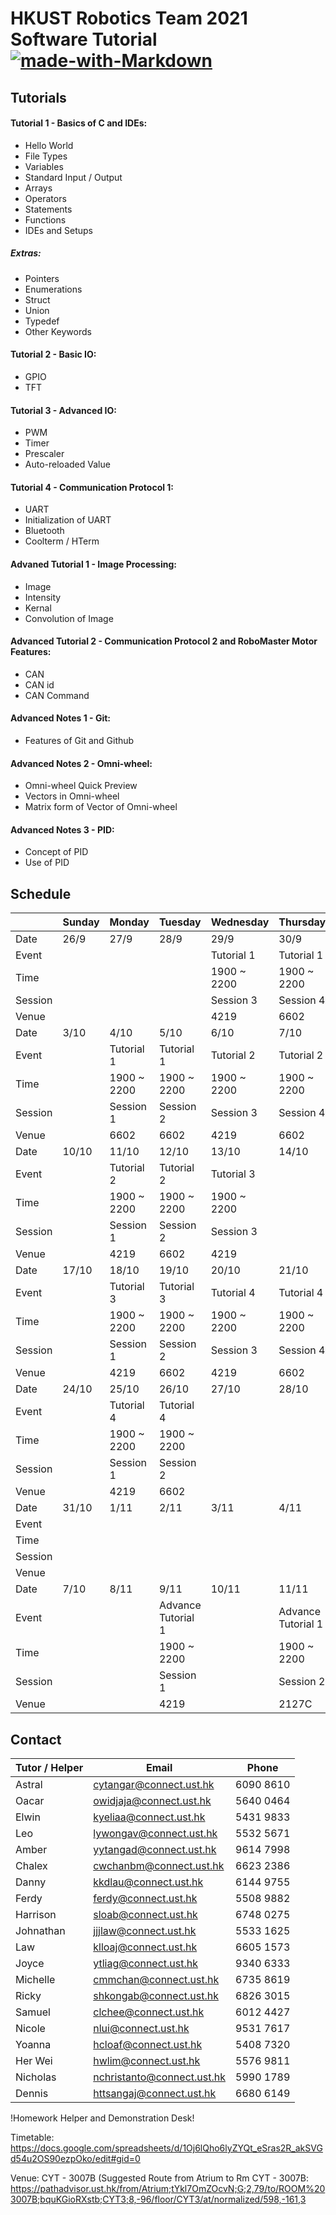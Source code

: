 # HKUST Robotics Team 2021 Software Tutorial [![made-with-Markdown](https://img.shields.io/badge/Made%20with-Markdown-1f425f.svg)](https://hackmd.io/@Oil/r1Q2WlUmF)

## Tutorials

#### Tutorial 1 - Basics of C and IDEs:

- Hello World
- File Types
- Variables
- Standard Input / Output
- Arrays
- Operators
- Statements
- Functions
- IDEs and Setups

##### Extras:

- Pointers
- Enumerations
- Struct
- Union
- Typedef
- Other Keywords

#### Tutorial 2 - Basic IO:

- GPIO
- TFT

#### Tutorial 3 - Advanced IO:

- PWM
- Timer
- Prescaler
- Auto-reloaded Value

#### Tutorial 4 - Communication Protocol 1:

- UART
- Initialization of UART
- Bluetooth
- Coolterm / HTerm

#### Advaned Tutorial 1 - Image Processing:

- Image
- Intensity
- Kernal
- Convolution of Image

#### Advanced Tutorial 2 - Communication Protocol 2 and RoboMaster Motor Features:

- CAN
- CAN id
- CAN Command

#### Advanced Notes 1 - Git:

- Features of Git and Github

#### Advanced Notes 2 - Omni-wheel:

- Omni-wheel Quick Preview
- Vectors in Omni-wheel
- Matrix form of Vector of Omni-wheel

#### Advanced Notes 3 - PID:

- Concept of PID
- Use of PID

## Schedule

|         | Sunday | Monday      | Tuesday            | Wednesday   | Thursday           | Friday      | Satuarday |
| ------- | ------ | ----------- | ------------------ | ----------- | ------------------ | ----------- | --------- |
| Date    | 26/9   | 27/9        | 28/9               | 29/9        | 30/9               | 1/10        | 2/10      |
| Event   |        |             |                    | Tutorial 1  | Tutorial 1         |             |           |
| Time    |        |             |                    | 1900 ~ 2200 | 1900 ~ 2200        |             |           |
| Session |        |             |                    | Session 3   | Session 4          |             |           |
| Venue   |        |             |                    | 4219        | 6602               |             |           |
| Date    | 3/10   | 4/10        | 5/10               | 6/10        | 7/10               | 8/10        | 9/10      |
| Event   |        | Tutorial 1  | Tutorial 1         | Tutorial 2  | Tutorial 2         |             |           |
| Time    |        | 1900 ~ 2200 | 1900 ~ 2200        | 1900 ~ 2200 | 1900 ~ 2200        |             |           |
| Session |        | Session 1   | Session 2          | Session 3   | Session 4          |             |           |
| Venue   |        | 6602        | 6602               | 4219        | 6602               |             |           |
| Date    | 10/10  | 11/10       | 12/10              | 13/10       | 14/10              | 15/10       | 16/10     |
| Event   |        | Tutorial 2  | Tutorial 2         | Tutorial 3  |                    | Tutorial 3  |           |
| Time    |        | 1900 ~ 2200 | 1900 ~ 2200        | 1900 ~ 2200 |                    | 1900 ~ 2200 |           |
| Session |        | Session 1   | Session 2          | Session 3   |                    | Session 4   |           |
| Venue   |        | 4219        | 6602               | 4219        |                    | 6602        |           |
| Date    | 17/10  | 18/10       | 19/10              | 20/10       | 21/10              | 22/10       | 23/10     |
| Event   |        | Tutorial 3  | Tutorial 3         | Tutorial 4  | Tutorial 4         |             |           |
| Time    |        | 1900 ~ 2200 | 1900 ~ 2200        | 1900 ~ 2200 | 1900 ~ 2200        |             |           |
| Session |        | Session 1   | Session 2          | Session 3   | Session 4          |             |           |
| Venue   |        | 4219        | 6602               | 4219        | 6602               |             |           |
| Date    | 24/10  | 25/10       | 26/10              | 27/10       | 28/10              | 29/10       | 30/10     |
| Event   |        | Tutorial 4  | Tutorial 4         |             |                    |             |           |
| Time    |        | 1900 ~ 2200 | 1900 ~ 2200        |             |                    |             |           |
| Session |        | Session 1   | Session 2          |             |                    |             |           |
| Venue   |        | 4219        | 6602               |             |                    |             |           |
| Date    | 31/10  | 1/11        | 2/11               | 3/11        | 4/11               | 5/11        | 6/11      |
| Event   |        |             |                    |             |                    |             |           |
| Time    |        |             |                    |             |                    |             |           |
| Session |        |             |                    |             |                    |             |           |
| Venue   |        |             |                    |             |                    |             |           |
| Date    | 7/10   | 8/11        | 9/11               | 10/11       | 11/11              | 12/11       | 13/11     |
| Event   |        |             | Advance Tutorial 1 |             | Advance Tutorial 1 |             |           |
| Time    |        |             | 1900 ~ 2200        |             | 1900 ~ 2200        |             |           |
| Session |        |             | Session 1          |             | Session 2          |             |           |
| Venue   |        |             | 4219               |             | 2127C              |             |           |

## Contact

| Tutor / Helper | Email                      | Phone     |
| -------------- | -------------------------- | --------- |
| Astral         | cytangar@connect.ust.hk    | 6090 8610 |
| Oacar          | owidjaja@connect.ust.hk    | 5640 0464 |
| Elwin          | kyeliaa@connect.ust.hk     | 5431 9833 |
| Leo            | lywongav@connect.ust.hk    | 5532 5671 |
| Amber          | yytangad@connect.ust.hk    | 9614 7998 |
| Chalex         | cwchanbm@connect.ust.hk    | 6623 2386 |
| Danny          | kkdlau@connect.ust.hk      | 6144 9755 |
| Ferdy          | ferdy@connect.ust.hk       | 5508 9882 |
| Harrison       | sloab@connect.ust.hk       | 6748 0275 |
| Johnathan      | jjjlaw@connect.ust.hk      | 5533 1625 |
| Law            | klloaj@connect.ust.hk      | 6605 1573 |
| Joyce          | ytliag@connect.ust.hk      | 9340 6333 |
| Michelle       | cmmchan@connect.ust.hk     | 6735 8619 |
| Ricky          | shkongab@connect.ust.hk    | 6826 3015 |
| Samuel         | clchee@connect.ust.hk      | 6012 4427 |
| Nicole         | nlui@connect.ust.hk        | 9531 7617 |
| Yoanna         | hcloaf@connect.ust.hk      | 5408 7320 |
| Her Wei        | hwlim@connect.ust.hk       | 5576 9811 |
| Nicholas       | nchristanto@connect.ust.hk | 5990 1789 |
| Dennis         | httsangaj@connect.ust.hk   | 6680 6149 |

!Homework Helper and Demonstration Desk!

Timetable: https://docs.google.com/spreadsheets/d/1Oj6lQho6lyZYQt_eSras2R_akSVGd54u2OS90ezpOko/edit#gid=0

Venue: CYT - 3007B
(Suggested Route from Atrium to Rm CYT - 3007B: https://pathadvisor.ust.hk/from/Atrium;tYkl7OmZOcvN;G;2,79/to/ROOM%203007B;bquKGioRXstb;CYT3;8,-96/floor/CYT3/at/normalized/598,-161,3
